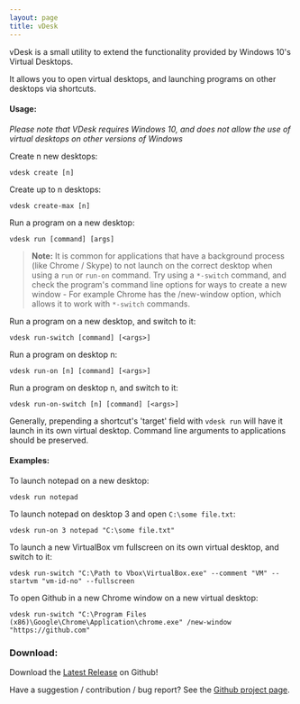```yaml
---
layout: page
title: vDesk
---
```


vDesk is a small utility to extend the functionality provided by Windows 10's Virtual Desktops. 

It allows you to open virtual desktops, and launching programs on other desktops via shortcuts.

#### Usage:

*Please note that VDesk requires Windows 10, and does not allow the use of virtual desktops on other versions of Windows*

Create n new desktops:

`vdesk create [n]`

Create up to n desktops:

`vdesk create-max [n]`

Run a program on a new desktop:

`vdesk run [command] [args]`

> **Note:** It is common for applications that have a background process (like Chrome / Skype) to not launch on the correct desktop when using a `run` or `run-on` command. Try using a `*-switch` command, and check the program's command line options for ways to create a new window - For example Chrome has the /new-window option, which allows it to work with `*-switch` commands.

Run a program on a new desktop, and switch to it:

`vdesk run-switch [command] [<args>]`

Run a program on desktop n:

`vdesk run-on [n] [command] [<args>]`

Run a program on desktop n, and switch to it:

`vdesk run-on-switch [n] [command] [<args>]`

Generally, prepending a shortcut's 'target' field with `vdesk run` will have it launch in its own virtual desktop. Command line arguments to applications should be preserved.

#### Examples:
To launch notepad on a new desktop:

`vdesk run notepad`

To launch notepad on desktop 3 and open `C:\some file.txt`:

`vdesk run-on 3 notepad "C:\some file.txt"`

To launch a new VirtualBox vm fullscreen on its own virtual desktop, and switch to it:

`vdesk run-switch "C:\Path to Vbox\VirtualBox.exe" --comment "VM" --startvm "vm-id-no" --fullscreen`

To open Github in a new Chrome window on a new virtual desktop:

`vdesk run-switch "C:\Program Files (x86)\Google\Chrome\Application\chrome.exe" /new-window "https://github.com"`

### Download:

Download the [Latest Release](https://github.com/eksime/VDesk/releases/latest) on Github!

Have a suggestion / contribution / bug report? See the [Github project page](https://github.com/eksime/VDesk).